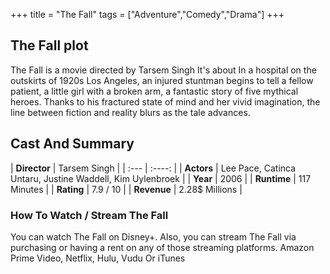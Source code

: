 +++
title = "The Fall"
tags = ["Adventure","Comedy","Drama"]
+++
## The Fall plot
The Fall is a movie directed by Tarsem Singh It's about In a hospital on the outskirts of 1920s Los Angeles, an injured stuntman begins to tell a fellow patient, a little girl with a broken arm, a fantastic story of five mythical heroes. Thanks to his fractured state of mind and her vivid imagination, the line between fiction and reality blurs as the tale advances.
## Cast And Summary
| **Director**      | Tarsem Singh |
    | :---        |    :----:   |
    |  **Actors** | Lee Pace, Catinca Untaru, Justine Waddell, Kim Uylenbroek |
    | **Year**   | 2006    |
    |  **Runtime** | 117 Minutes |
    |  **Rating** | 7.9 / 10 | 
    |  **Revenue** | 2.28$ Millions |
### How To Watch / Stream The Fall
You can watch The Fall on Disney+.
Also, you can stream The Fall via purchasing or having a rent on any of those streaming platforms.
Amazon Prime Video, Netflix, Hulu, Vudu Or iTunes